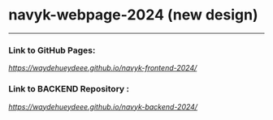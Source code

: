 # navyk-webpage-2024 (new design)

___

### Link to GitHub Pages:

*https://waydehueydeee.github.io/navyk-frontend-2024/*

### Link to BACKEND Repository :

*https://waydehueydeee.github.io/navyk-backend-2024/*
